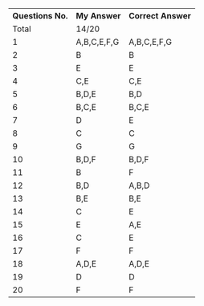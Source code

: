   <table>
  <tr>
    <th>Questions No.</th>
    <th>My Answer</th>
    <th>Correct Answer</th>

  </tr>
  <tr>
    <td>Total</td>
    <td>14/20</td>
    <td></td>

  </tr>
  <tr>
    <td>1</td>
    <td>A,B,C,E,F,G</td>
    <td>A,B,C,E,F,G</td>

  </tr>
  <tr>
    <td>2</td>
    <td>B</td>
    <td>B</td>

  </tr>
  <tr>
    <td>3</td>
    <td>E</td>
    <td>E</td>

  </tr>
  <tr>
    <td>4</td>
    <td>C,E</td>
    <td>C,E</td>

  </tr>
  <tr>
    <td>5</td>
    <td>B,D,E</td>
    <td>B,D</td>

  </tr>
  <tr>
    <td>6</td>
    <td>B,C,E</td>
    <td>B,C,E</td>

  </tr>
  <tr>
    <td>7</td>
    <td>D</td>
    <td>E</td>

  </tr>
  <tr>
    <td>8</td>
    <td>C</td>
    <td>C</td>

  </tr>
  <tr>
    <td>9</td>
    <td>G</td>
    <td>G</td>

  </tr>
  <tr>
    <td>10</td>
    <td>B,D,F</td>
    <td>B,D,F</td>

  </tr>
  <tr>
    <td>11</td>
    <td>B</td>
    <td>F</td>

  </tr>
  <tr>
    <td>12</td>
    <td>B,D</td>
    <td>A,B,D</td>

  </tr>
  <tr>
    <td>13</td>
    <td>B,E</td>
    <td>B,E</td>

  </tr>
  <tr>
    <td>14</td>
    <td>C</td>
    <td>E</td>

  </tr>
  <tr>
    <td>15</td>
    <td>E</td>
    <td>A,E</td>

  </tr>
  <tr>
    <td>16</td>
    <td>C</td>
    <td>E</td>

  </tr>
  <tr>
    <td>17</td>
    <td>F</td>
    <td>F</td>

  </tr>
  <tr>
    <td>18</td>
    <td>A,D,E</td>
    <td>A,D,E</td>

  </tr>
  <tr>
    <td>19</td>
    <td>D</td>
    <td>D</td>
 
  </tr>
  <tr>
    <td>20</td>
    <td>F</td>
    <td>F</td>

  </tr>
  
</table>
